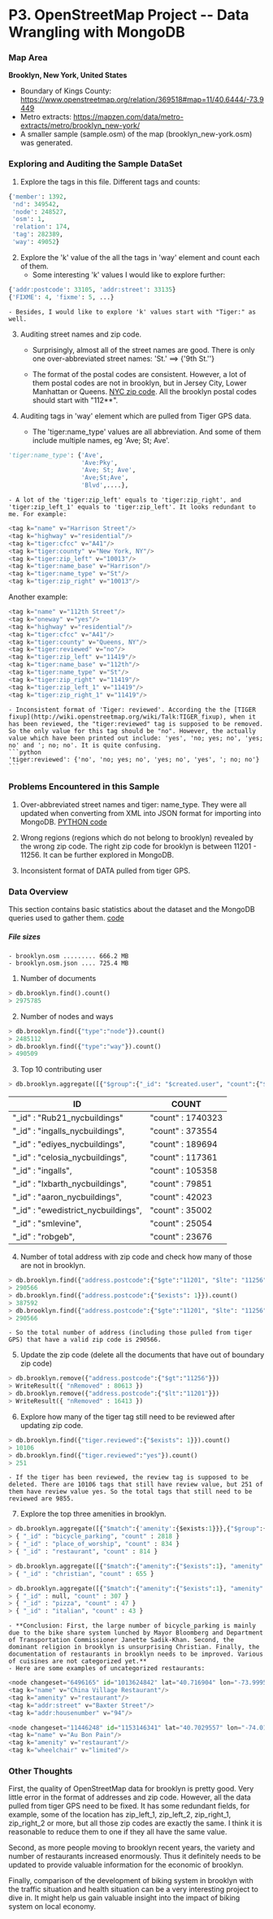 # P3. OpenStreetMap Project -- Data Wrangling with MongoDB

### Map Area
**Brooklyn, New York, United States**
- Boundary of Kings County: https://www.openstreetmap.org/relation/369518#map=11/40.6444/-73.9449
- Metro extracts: https://mapzen.com/data/metro-extracts/metro/brooklyn_new-york/
- A smaller sample (sample.osm) of the map (brooklyn_new-york.osm) was generated.

### Exploring and Auditing the Sample DataSet
1. Explore the tags in this file. Different tags and counts:
```python
{'member': 1392,
 'nd': 349542,
 'node': 248527,
 'osm': 1,
 'relation': 174,
 'tag': 282389,
 'way': 49052}
 ```

2. Explore the 'k' value of the all the tags in 'way' element and count each of them.
    - Some interesting 'k' values I would like to explore further:
 ```python
 {'addr:postcode': 33105, 'addr:street': 33135}
 {'FIXME': 4, 'fixme': 5, ...}
 ```
    - Besides, I would like to explore 'k' values start with "Tiger:" as well.

3. Auditing street names and zip code.
    - Surprisingly, almost all of the street names are good. There is only one over­-abbreviated street names: 'St.' ==> {'9th St.''}

    - The format of the postal codes are consistent. However, a lot of them postal codes are not in brooklyn, but in Jersey City, Lower Manhattan or Queens. [NYC zip code](https://www.health.ny.gov/statistics/cancer/registry/appendix/neighborhoods.htm). All the brooklyn postal codes should start with "112**".

4. Auditing tags in 'way' element which are pulled from Tiger GPS data.
    - The 'tiger:name_type' values are all abbreviation. And some of them include multiple names, eg 'Ave; St; Ave'.
```python
'tiger:name_type': {'Ave',
                    'Ave:Pky',
                    'Ave; St; Ave',
                    'Ave;St;Ave',
                    'Blvd',....},
```
    - A lot of the 'tiger:zip_left' equals to 'tiger:zip_right', and 'tiger:zip_left_1' equals to 'tiger:zip_left'. It looks redundant to me. For example:
```python
<tag k="name" v="Harrison Street"/>
<tag k="highway" v="residential"/>
<tag k="tiger:cfcc" v="A41"/>
<tag k="tiger:county" v="New York, NY"/>
<tag k="tiger:zip_left" v="10013"/>
<tag k="tiger:name_base" v="Harrison"/>
<tag k="tiger:name_type" v="St"/>
<tag k="tiger:zip_right" v="10013"/>      
```   
Another example:
```python
<tag k="name" v="112th Street"/>
<tag k="oneway" v="yes"/>
<tag k="highway" v="residential"/>
<tag k="tiger:cfcc" v="A41"/>
<tag k="tiger:county" v="Queens, NY"/>
<tag k="tiger:reviewed" v="no"/>
<tag k="tiger:zip_left" v="11419"/>
<tag k="tiger:name_base" v="112th"/>
<tag k="tiger:name_type" v="St"/>
<tag k="tiger:zip_right" v="11419"/>
<tag k="tiger:zip_left_1" v="11419"/>
<tag k="tiger:zip_right_1" v="11419"/>      
```   
    - Inconsistent format of 'Tiger: reviewed'. According the the [TIGER fixup](http://wiki.openstreetmap.org/wiki/Talk:TIGER_fixup), when it has been reviewed, the "tiger:reviewed" tag is supposed to be removed. So the only value for this tag should be "no". However, the actually value which have been printed out include: 'yes', 'no; yes; no', 'yes; no' and '; no; no'. It is quite confusing.
    ```python
    'tiger:reviewed': {'no', 'no; yes; no', 'yes; no', 'yes', '; no; no'}
    ```

### Problems Encountered in this Sample
1. Over-abbreviated street names and tiger: name_type. They were all updated when converting from XML into JSON format for importing into MongoDB. [PYTHON code](https://github.com/super-penguin/Udacity_Data_Analyst/blob/master/P3/audit_data.py)

2. Wrong regions (regions which do not belong to brooklyn) revealed by the wrong zip code. The right zip code for brooklyn is between 11201 - 11256. It can be further explored in MongoDB.

3. Inconsistent format of DATA pulled from tiger GPS.

### Data Overview
This section contains basic statistics about the dataset and the MongoDB queries used to gather them.
[code](https://github.com/super-penguin/Udacity_Data_Analyst/blob/master/P3/process_data.py)

##### File sizes
    - brooklyn.osm ......... 666.2 MB
    - brooklyn.osm.json .... 725.4 MB

1. Number of documents
```python
> db.brooklyn.find().count()
> 2975785
```
2. Number of nodes and ways
```python
> db.brooklyn.find({"type":"node"}).count()
> 2485112
> db.brooklyn.find({"type":"way"}).count()
> 490509
```
3. Top 10 contributing user
```python
> db.brooklyn.aggregate([{"$group":{"_id": "$created.user", "count":{"$sum":1}}}, {"$sort": {"count":-1}}, {"$limit":10}])
```

|  ID                                 |  COUNT              |
| ------------------------------------|---------------------|
|  "_id" : "Rub21_nycbuildings"       |  "count" : 1740323  |
|  "_id" : "ingalls_nycbuildings",    |  "count" : 373554   |
|  "_id" : "ediyes_nycbuildings",     |  "count" : 189694   |
|  "_id" : "celosia_nycbuildings",    |  "count" : 117361   |
|  "_id" : "ingalls",                 |  "count" : 105358   |
|  "_id" : "lxbarth_nycbuildings",    |  "count" : 79851    |
|  "_id" : "aaron_nycbuildings",      |  "count" : 42023    |
|  "_id" : "ewedistrict_nycbuildings",|  "count" : 35002    |
|  "_id" : "smlevine",                |  "count" : 25054    |
|  "_id" : "robgeb",                  |  "count" : 23676    |

4. Number of total address with zip code and check how many of those are not in brooklyn.
```python
> db.brooklyn.find({"address.postcode":{"$gte":"11201", "$lte": "11256"}}).count()
> 290566
> db.brooklyn.find({"address.postcode":{"$exists": 1}}).count()
> 387592
> db.brooklyn.find({"address.postcode":{"$gte":"11201", "$lte": "11256"}}, {"tiger.zip_left":{"$gte":"11201", "$lte": "11256"}},{"tiger.zip_right":{"$gte":"11201", "$lte": "11256"}}).count()
> 290566
```
    - So the total number of address (including those pulled from tiger GPS) that have a valid zip code is 290566.

5. Update the zip code (delete all the documents that have out of boundary zip code)
```python
> db.brooklyn.remove({"address.postcode":{"$gt":"11256"}})
> WriteResult({ "nRemoved" : 80613 })
> db.brooklyn.remove({"address.postcode":{"$lt":"11201"}})
> WriteResult({ "nRemoved" : 16413 })
```
6. Explore how many of the tiger tag still need to be reviewed after updating zip code.
```python
> db.brooklyn.find({"tiger.reviewed":{"$exists": 1}}).count()
> 10106
> db.brooklyn.find({"tiger.reviewed":"yes"}).count()
> 251
```
    - If the tiger has been reviewed, the review tag is supposed to be deleted. There are 10106 tags that still have review value, but 251 of them have review value yes. So the total tags that still need to be reviewed are 9855.

7. Explore the top three amenities in brooklyn.
```python
> db.brooklyn.aggregate([{"$match":{'amenity':{$exists:1}}},{"$group":{'_id':'$amenity',"count":{"$sum":1}}},{"$sort":{"count":-1}},{"$limit":3}])
> { "_id" : "bicycle_parking", "count" : 2818 }
> { "_id" : "place_of_worship", "count" : 834 }
> { "_id" : "restaurant", "count" : 814 }

> db.brooklyn.aggregate([{"$match":{"amenity":{"$exists":1}, "amenity":"place_of_worship"}}, {"$group":{"_id":"$religion", "count":{"$sum":1}}}, {"$sort":{"count":-1}}, {"$limit":1}])
> { "_id" : "christian", "count" : 655 }

> db.brooklyn.aggregate([{"$match":{"amenity":{"$exists":1}, "amenity":"restaurant"}}, {"$group":{"_id":"$cuisine", "count":{"$sum":1}}}, {"$sort":{"count": -1}}, {"$limit":3}])
> { "_id" : null, "count" : 307 }
> { "_id" : "pizza", "count" : 47 }
> { "_id" : "italian", "count" : 43 }
```
    - **Conclusion: First, the large number of bicycle_parking is mainly due to the bike share system lunched by Mayor Bloomberg and Department of Transportation Commissioner Janette Sadik-Khan. Second, the dominant religion in brooklyn is unsurprising Christian. Finally, the documentation of restaurants in brooklyn needs to be improved. Various of cuisines are not categorized yet.**
    - Here are some examples of uncategorized restaurants:
```python   
<node changeset="6496165" id="1013624842" lat="40.716904" lon="-73.999527" timestamp="2010-11-30T17:39:27Z" uid="29040" user="chrismcnally" version="1">
<tag k="name" v="China Village Restaurant"/>
<tag k="amenity" v="restaurant"/>
<tag k="addr:street" v="Baxter Street"/>
<tag k="addr:housenumber" v="94"/>

<node changeset="11446248" id="1153146341" lat="40.7029557" lon="-74.0132642" timestamp="2012-04-29T03:27:09Z" uid="290680" user="wheelmap_visitor" version="4">
<tag k="name" v="Au Bon Pain"/>
<tag k="amenity" v="restaurant"/>
<tag k="wheelchair" v="limited"/>
```
### Other Thoughts
First, the quality of OpenStreetMap data for brooklyn is pretty good. Very little error in the format of addresses and zip code. However, all the data pulled from tiger GPS need to be fixed. It has some redundant fields, for example, some of the location has zip_left_1, zip_left_2, zip_right_1, zip_right_2 or more, but all those zip codes are exactly the same. I think it is reasonable to reduce them to one if they all have the same value.

Second, as more people moving to brooklyn recent years, the variety and number of restaurants increased enormously. Thus it definitely needs to be updated to provide valuable information for the economic of brooklyn.

Finally, comparison of the development of biking system in brooklyn with the traffic situation and health situation can be a very interesting project to dive in. It might help us gain valuable insight into the impact of biking system on local economy.
